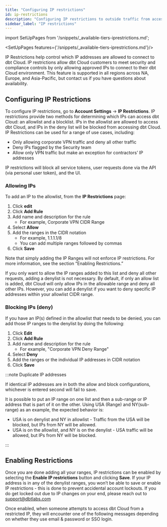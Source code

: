 ```yaml
---
title: "Configuring IP restrictions"
id: ip-restrictions
description: "Configuring IP restrictions to outside traffic from accessing your dbt Cloud environment"
sidebar_label: "IP restrictions"
---
```


import SetUpPages from '/snippets/_available-tiers-iprestrictions.md';

<SetUpPages features={'/snippets/_available-tiers-iprestrictions.md'}/>

IP Restrictions help control which IP addresses are allowed to connect to dbt Cloud. IP restrictions allow dbt Cloud customers to meet security and compliance controls by only allowing approved IPs to connect to their dbt Cloud environment. This feature is supported in all regions across NA, Europe, and Asia-Pacific, but contact us if you have questions about availability.

## Configuring IP Restrictions

To configure IP restrictions, go to **Account Settings** → **IP Restrictions**. IP restrictions provide two methods for determining which IPs can access dbt Cloud: an allowlist and a blocklist. IPs in the allowlist are allowed to access dbt Cloud, and IPs in the deny list will be blocked from accessing dbt Cloud. IP Restrictions can be used for a range of use cases, including:

- Only allowing corporate VPN traffic and deny all other traffic
- Deny IPs flagged by the Security team
- Allow only VPN traffic but make an exception for contractors’ IP addresses

IP restrictions will block all service tokens, user requests done via the API (via personal user token), and the UI.

### Allowing IPs

To add an IP to the allowlist, from the **IP Restrictions** page:

1.  Click **edit**
2. Click **Add Rule**
3. Add name and description for the rule
    - For example, Corporate VPN CIDR Range
4. Select **Allow**
5. Add the ranges in the CIDR notation
	- For example, 1.1.1.1/8
	- You can add multiple ranges followed by commas
6. Click **Save**

Note that simply adding the IP Ranges will not enforce IP restrictions. For more information, see the section “Enabling Restrictions.”

If you only want to allow the IP ranges added to this list and deny all other requests, adding a denylist is not necessary. By default, if only an allow list is added, dbt Cloud will only allow IPs in the allowable range and deny all other IPs. However, you can add a denylist if you want to deny specific IP addresses within your allowlist CIDR range.

### Blocking IPs (deny)

If you have an IP(s) defined in the allowlist that needs to be denied, you can add those IP ranges to the denylist by doing the following:

1. Click **Edit**
2. Click **Add Rule**
3. Add name and description for the rule
	- For example, "Corporate VPN Deny Range"
4. Select **Deny**
5. Add the ranges or the individual IP addresses in CIDR notation
6. Click **Save**

:::note Duplicate IP addresses

If identical IP addresses are in both the allow and block configurations, whichever is entered second will fail to save.

It is possible to put an IP range on one list and then a sub-range or IP address that is part of it on the other. Using USA (Range) and NY(sub-range) as an example, the expected behavior is:
- USA is on denylist and NY in allowlist - Traffic from the USA will be blocked, but IPs from NY will be allowed.
- USA is on the allowlist, and NY is on the denylist - USA traffic will be allowed, but IPs from NY will be blocked.

:::

## Enabling Restrictions

Once you are done adding all your ranges, IP restrictions can be enabled by selecting the **Enable IP restrictions** button and clicking **Save**. If your IP address is in any of the denylist ranges, you won’t be able to save or enable IP restrictions - this is done to prevent accidental account lockouts. If you do get locked out due to IP changes on your end, please reach out to support@dbtlabs.com

Once enabled, when someone attempts to access dbt Cloud from a restricted IP, they will encounter one of the following messages depending on whether they use email & password or SSO login. 

<Lightbox src="/img/docs/dbt-cloud/ip-restricted-email.png" title="IP restricted access denied message for email logins"/>

<Lightbox src="/img/docs/dbt-cloud/ip-restricted-sso.png" title="IP restricted access denied message for SSO logins"/>
